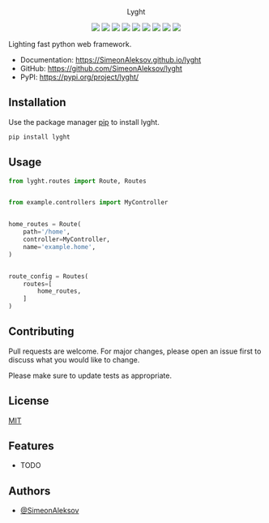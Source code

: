 <p align="center">
  Lyght
</p>
<p align="center">
  <img src="https://img.shields.io/pypi/v/lyght?style=flat-square">
  <img src="https://img.shields.io/github/commit-activity/y/SimeonAleksov/lyght?style=flat-square">
  <img src="https://img.shields.io/pypi/dm/lyght?style=flat-square">
  <img src="https://img.shields.io/pypi/status/lyght?style=flat-square">
  <img src="https://img.shields.io/pypi/l/lyght?style=flat-square">
  <img src="https://img.shields.io/github/workflow/status/SimeonAleksov/lyght/dev%20workflow?style=flat-square">
  <img src="https://img.shields.io/github/issues/SimeonAleksov/lyght?style=flat-square">
  <img src="https://img.shields.io/github/issues-pr-closed/SimeonAleksov/lyght?style=flat-square">
  <img src="https://img.shields.io/codecov/c/github/SimeonAleksov/lyght?style=flat-square">
</p>



Lighting fast python web framework.


* Documentation: <https://SimeonAleksov.github.io/lyght>
* GitHub: <https://github.com/SimeonAleksov/lyght>
* PyPI: <https://pypi.org/project/lyght/>


## Installation

Use the package manager [pip](https://pip.pypa.io/en/stable/) to install lyght.

```bash
pip install lyght
```

## Usage

```python
from lyght.routes import Route, Routes


from example.controllers import MyController


home_routes = Route(
    path='/home',
    controller=MyController,
    name='example.home',
)


route_config = Routes(
    routes=[
        home_routes,
    ]
)

```

## Contributing
Pull requests are welcome. For major changes, please open an issue first to discuss what you would like to change.

Please make sure to update tests as appropriate.

## License
[MIT](https://choosealicense.com/licenses/mit/)



## Features

* TODO



## Authors

- [@SimeonAleksov](https://www.github.com/SimeonAleksov)
